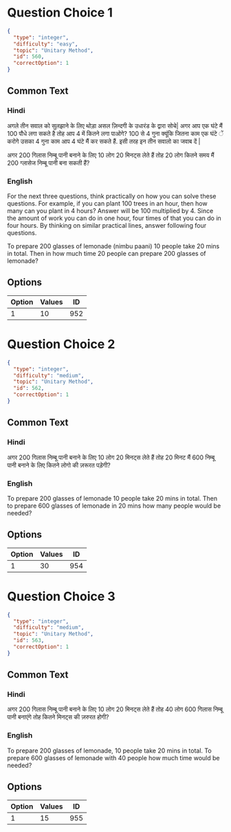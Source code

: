 
# Question Choice 1
```json
{
  "type": "integer",
  "difficulty": "easy",
  "topic": "Unitary Method",
  "id": 560,
  "correctOption": 1
}
```

## Common Text

### Hindi
अगले तीन सवाल को सुलझाने के लिए थोड़ा असल ज़िन्दगी के उधारंड के द्वारा सोचे| अगर आप एक घंटे मैं 100 पौधे लगा सकते है तोह आप 4 में कितने लगा पाओगे? 100 से 4 गुना क्यूंकि जितना काम एक घंटे ें करोगे उसका 4  गुना काम आप 4 घंटे मैं कर सकते हैं. इसी तरह इन तीन सवालो का जवाब दें | 

अगर 200 गिलास निम्बू पानी बनाने के लिए 
10 लोग 20 मिनट्स लेते हैं 
तोह 20 लोग कितने समय मैं 
200 ग्लासेज निम्बू पानी बना सकती हैं?


### English
For the next three questions, think practically on how you can solve these questions. For example, if you can plant 100 trees in an hour, then how many can you plant in 4 hours? Answer will be 100 multiplied by 4. Since the amount of work you can do in one hour, four times of that you can do in four hours. By thinking on similar practical lines, answer following four questions.

To prepare 200 glasses of lemonade (nimbu paani)
10 people take 20 mins in total.
Then in how much time 20 people
can prepare 200 glasses of lemonade?


## Options
| Option | Values | ID |
|:---|:---|:---:|
| 1 | 10 | 952 |

# Question Choice 2
```json
{
  "type": "integer",
  "difficulty": "medium",
  "topic": "Unitary Method",
  "id": 562,
  "correctOption": 1
}
```

## Common Text

### Hindi
अगर 200 गिलास निम्बू पानी बनाने के लिए 
10 लोग 20 मिनट्स लेते हैं 
तोह 20 मिनट मैं 600 निम्बू पानी बनाने के लिए कितने लोगो की ज़रूरत पड़ेगी?          


### English
To prepare 200 glasses of lemonade
10 people take 20 mins in total.
Then to prepare 600 glasses of lemonade in 20 
mins how many people would be needed?


## Options
| Option | Values | ID |
|:---|:---|:---:|
| 1 | 30 | 954 |

# Question Choice 3
```json
{
  "type": "integer",
  "difficulty": "medium",
  "topic": "Unitary Method",
  "id": 563,
  "correctOption": 1
}
```

## Common Text

### Hindi
 अगर 200 गिलास निम्बू पानी बनाने के लिए 
10 लोग 20 मिनट्स लेते हैं 
तोह 40 लोग 600  गिलास निम्बू पानी बनाएंगे तोह 
कितने मिनट्स की ज़रुरत होगी?   


### English
To prepare 200 glasses of lemonade,
10 people take 20 mins in total.
To prepare 600 glasses of 
lemonade with 40 people
how much time would be needed?


## Options
| Option | Values | ID |
|:---|:---|:---:|
| 1 | 15 | 955 |
